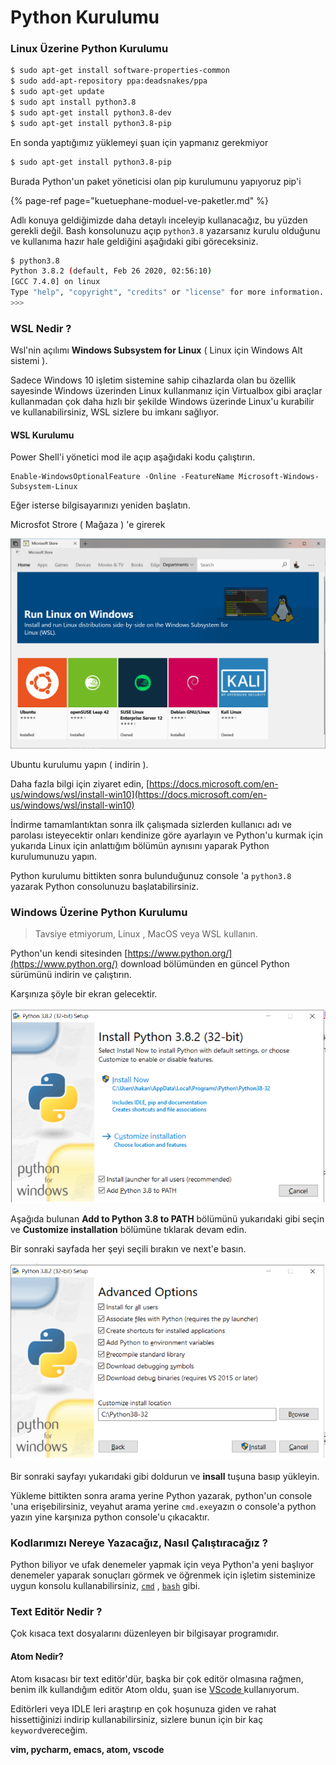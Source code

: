 # Python Kurulumu

### Linux Üzerine Python Kurulumu

```bash
$ sudo apt-get install software-properties-common
$ sudo add-apt-repository ppa:deadsnakes/ppa
$ sudo apt-get update
$ sudo apt install python3.8
$ sudo apt-get install python3.8-dev
$ sudo apt-get install python3.8-pip
```

En sonda yaptığımız yüklemeyi şuan için yapmanız gerekmiyor

```bash
$ sudo apt-get install python3.8-pip
```

Burada Python'un paket yöneticisi olan pip kurulumunu yapıyoruz pip'i

{% page-ref page="kuetuephane-moduel-ve-paketler.md" %}

Adlı konuya geldiğimizde daha detaylı inceleyip kullanacağız, bu yüzden gerekli değil.
Bash konsolunuzu açıp `python3.8` yazarsanız kurulu olduğunu ve kullanıma hazır hale
geldiğini aşağıdaki gibi göreceksiniz.

```bash
$ python3.8
Python 3.8.2 (default, Feb 26 2020, 02:56:10)
[GCC 7.4.0] on linux
Type "help", "copyright", "credits" or "license" for more information.
>>>
```

### WSL Nedir ?

Wsl'nin açılımı **Windows Subsystem for Linux** \( Linux için Windows Alt sistemi \).

Sadece Windows 10 işletim sistemine sahip cihazlarda olan bu özellik sayesinde Windows
üzerinden Linux kullanmanız için Virtualbox gibi araçlar kullanmadan çok daha hızlı bir
şekilde Windows üzerinde Linux'u kurabilir ve kullanabilirsiniz, WSL sizlere bu imkanı
sağlıyor.

#### WSL Kurulumu

Power Shell'i yönetici mod ile açıp aşağıdaki kodu çalıştırın.

```shell
Enable-WindowsOptionalFeature -Online -FeatureName Microsoft-Windows-Subsystem-Linux
```

Eğer isterse bilgisayarınızı yeniden başlatın.

Microsfot Strore \( Mağaza \) 'e girerek

![](../.gitbook/assets/store.png)

Ubuntu kurulumu yapın \( indirin \).

Daha fazla bilgi için ziyaret edin,
[https://docs.microsoft.com/en-us/windows/wsl/install-win10](https://docs.microsoft.com/en-us/windows/wsl/install-win10)

İndirme tamamlantıktan sonra ilk çalışmada sizlerden kullanıcı adı ve parolası
isteyecektir onları kendinize göre ayarlayın ve Python'u kurmak için yukarıda Linux için
anlattığım bölümün aynısını yaparak Python kurulumunuzu yapın.

Python kurulumu bittikten sonra bulunduğunuz console 'a `python3.8` yazarak Python
consolunuzu başlatabilirsiniz.

### Windows Üzerine Python Kurulumu

> Tavsiye etmiyorum, Linux , MacOS veya WSL kullanın.

Python'un kendi sitesinden [https://www.python.org/](https://www.python.org/) download
bölümünden en güncel Python sürümünü indirin ve çalıştırın.

Karşınıza şöyle bir ekran gelecektir.

![](../.gitbook/assets/capture%20%282%29.PNG)

Aşağıda bulunan **Add to Python 3.8 to PATH** bölümünü yukarıdaki gibi seçin ve
**Customize installation** bölümüne tıklarak devam edin.

Bir sonraki sayfada her şeyi seçili bırakın ve next'e basın.

![](../.gitbook/assets/capture%20%283%29.PNG)

Bir sonraki sayfayı yukarıdaki gibi doldurun ve **insall** tuşuna basıp yükleyin.

Yükleme bittikten sonra arama yerine Python yazarak, python'un console 'una
erişebilirsiniz, veyahut arama yerine `cmd.exe`yazın o console'a python yazın yine
karşınıza python console'u çıkacaktır.

### Kodlarımızı Nereye Yazacağız, Nasıl Çalıştıracağız ?

Python biliyor ve ufak denemeler yapmak için veya Python'a yeni başlıyor denemeler
yaparak sonuçları görmek ve öğrenmek için işletim sisteminize uygun konsolu
kullanabilirsiniz, [`cmd`](https://en.wikipedia.org/wiki/Cmd.exe) ,
[`bash`](https://en.wikipedia.org/wiki/Bash_%28Unix_shell%29) gibi.

### Text Editör Nedir ?

Çok kısaca text dosyalarını düzenleyen bir bilgisayar programıdır.

#### Atom Nedir?

Atom kısacası bir text editör'dür, başka bir çok editör olmasına rağmen, benim ilk
kullandığım editör Atom oldu, şuan ise
[VScode ](https://code.visualstudio.com/)kullanıyorum.

Editörleri veya IDLE leri araştırıp en çok hoşunuza giden ve rahat hissettiğinizi
indirip kullanabilirsiniz, sizlere bunun için bir kaç `keyword`vereceğim.

**vim, pycharm, emacs, atom, vscode**
